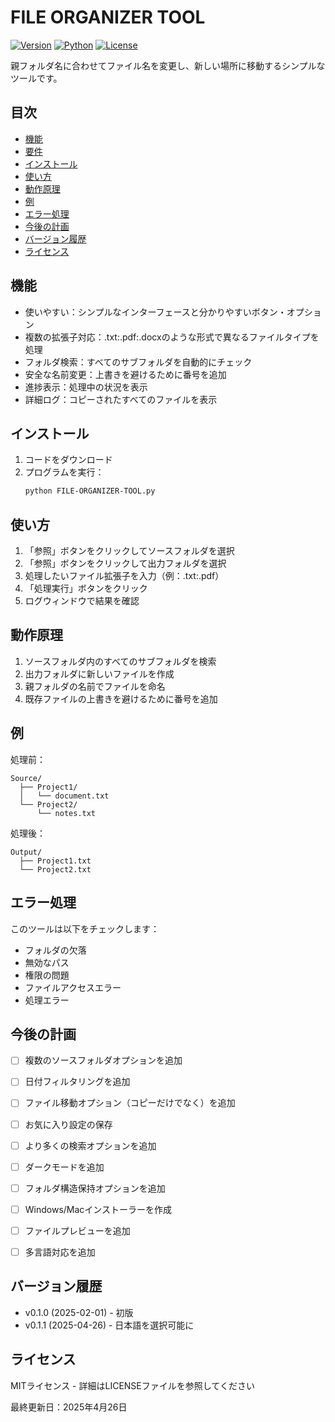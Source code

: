 # FILE ORGANIZER TOOL

[![Version](https://img.shields.io/badge/version-0.2.0-blue.svg)](https://github.com/yourusername/file-organizer-tool)
[![Python](https://img.shields.io/badge/python-3.12.4-brightgreen.svg)](https://www.python.org/downloads/release/python-3124/)
[![License](https://img.shields.io/badge/license-MIT-green.svg)](https://opensource.org/licenses/MIT)

親フォルダ名に合わせてファイル名を変更し、新しい場所に移動するシンプルなツールです。

## 目次
- [機能](#機能)
- [要件](#要件)
- [インストール](#インストール)
- [使い方](#使い方)
- [動作原理](#動作原理)
- [例](#例)
- [エラー処理](#エラー処理)
- [今後の計画](#今後の計画)
- [バージョン履歴](#バージョン履歴)
- [ライセンス](#ライセンス)


## 機能

* 使いやすい：シンプルなインターフェースと分かりやすいボタン・オプション
* 複数の拡張子対応：.txt:.pdf:.docxのような形式で異なるファイルタイプを処理
* フォルダ検索：すべてのサブフォルダを自動的にチェック
* 安全な名前変更：上書きを避けるために番号を追加
* 進捗表示：処理中の状況を表示
* 詳細ログ：コピーされたすべてのファイルを表示

## インストール

1. コードをダウンロード
2. プログラムを実行：
    ```bash
    python FILE-ORGANIZER-TOOL.py
    ```


## 使い方

1. 「参照」ボタンをクリックしてソースフォルダを選択
2. 「参照」ボタンをクリックして出力フォルダを選択
3. 処理したいファイル拡張子を入力（例：.txt:.pdf）
4. 「処理実行」ボタンをクリック
5. ログウィンドウで結果を確認


## 動作原理

1. ソースフォルダ内のすべてのサブフォルダを検索
2. 出力フォルダに新しいファイルを作成
3. 親フォルダの名前でファイルを命名
4. 既存ファイルの上書きを避けるために番号を追加


## 例

処理前：
```
Source/
  ├── Project1/
  │   └── document.txt
  └── Project2/
      └── notes.txt
```

処理後：
```
Output/
  ├── Project1.txt
  └── Project2.txt
```


## エラー処理

このツールは以下をチェックします：
* フォルダの欠落
* 無効なパス
* 権限の問題
* ファイルアクセスエラー
* 処理エラー


## 今後の計画

- [ ] 複数のソースフォルダオプションを追加
- [ ] 日付フィルタリングを追加
- [ ] ファイル移動オプション（コピーだけでなく）を追加
- [ ] お気に入り設定の保存
- [ ] より多くの検索オプションを追加
- [ ] ダークモードを追加
- [ ] フォルダ構造保持オプションを追加
- [ ] Windows/Macインストーラーを作成
- [ ] ファイルプレビューを追加
- [ ] 多言語対応を追加


## バージョン履歴
* v0.1.0 (2025-02-01) - 初版
* v0.1.1 (2025-04-26) - 日本語を選択可能に


## ライセンス

MITライセンス - 詳細はLICENSEファイルを参照してください

最終更新日：2025年4月26日